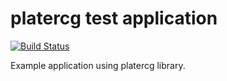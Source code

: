 # platercg test application

[![Build Status](https://travis-ci.com/nathrick/prcg_test.svg?branch=master)](https://travis-ci.com/nathrick/prcg_test)

Example application using platercg library.
